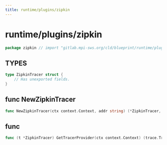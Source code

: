 ```yaml
---
title: runtime/plugins/zipkin
---
```

# runtime/plugins/zipkin
```go
package zipkin // import "gitlab.mpi-sws.org/cld/blueprint/runtime/plugins/zipkin"
```

## TYPES

```go
type ZipkinTracer struct {
	// Has unexported fields.
}
```
## func NewZipkinTracer
```go
func NewZipkinTracer(ctx context.Context, addr string) (*ZipkinTracer, error)
```

## func 
```go
func (t *ZipkinTracer) GetTracerProvider(ctx context.Context) (trace.TracerProvider, error)
```


